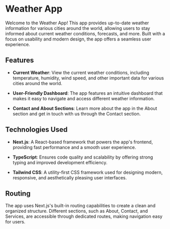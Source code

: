 # Weather App

Welcome to the Weather App! This app provides up-to-date weather information for various cities around the world, allowing users to stay informed about current weather conditions, forecasts, and more. Built with a focus on usability and modern design, the app offers a seamless user experience.

## Features

- **Current Weather**: View the current weather conditions, including temperature, humidity, wind speed, and other important data for various cities around the world.

- **User-Friendly Dashboard**: The app features an intuitive dashboard that makes it easy to navigate and access different weather information.

- **Contact and About Sections**: Learn more about the app in the About section and get in touch with us through the Contact section.

## Technologies Used

- **Next.js**: A React-based framework that powers the app's frontend, providing fast performance and a smooth user experience.

- **TypeScript**: Ensures code quality and scalability by offering strong typing and improved development efficiency.

- **Tailwind CSS**: A utility-first CSS framework used for designing modern, responsive, and aesthetically pleasing user interfaces.

## Routing

The app uses Next.js's built-in routing capabilities to create a clean and organized structure. Different sections, such as About, Contact, and Services, are accessible through dedicated routes, making navigation easy for users.
